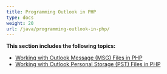 ```yaml
---
title: Programming Outlook in PHP
type: docs
weight: 20
url: /java/programming-outlook-in-php/
---
```



**This section includes the following topics:**

- [Working with Outlook Message (MSG) Files in PHP](/java/working-with-outlook-message-msg-files-in-php/)
- [Working with Outlook Personal Storage (PST) Files in PHP](/java/working-with-outlook-personal-storage-pst-files-in-php/)
